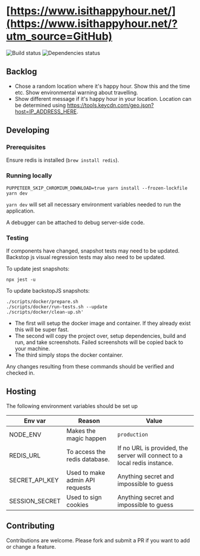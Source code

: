 # [https://www.isithappyhour.net/](https://www.isithappyhour.net/?utm_source=GitHub)

![Build status](https://github.com/georgegillams/isithappyhour.net/workflows/CI/badge.svg)
![Dependencies status](https://img.shields.io/david/georgegillams/isithappyhour.net)

## Backlog

- Chose a random location where it's happy hour. Show this and the time etc. Show environmental warning about travelling.
- Show different message if it's happy hour in your location. Location can be determined using https://tools.keycdn.com/geo.json?host=IP_ADDRESS_HERE.

## Developing

### Prerequisites

Ensure redis is installed (`brew install redis`).

### Running locally

```
PUPPETEER_SKIP_CHROMIUM_DOWNLOAD=true yarn install --frozen-lockfile
yarn dev
```

`yarn dev` will set all necessary environment variables needed to run the application.

A debugger can be attached to debug server-side code.

### Testing

If components have changed, snapshot tests may need to be updated. Backstop js visual regression tests may also need to be updated.

To update jest snapshots:

```
npx jest -u
```

To update backstopJS snapshots:

```
./scripts/docker/prepare.sh
./scripts/docker/run-tests.sh --update
./scripts/docker/clean-up.sh'
```

- The first will setup the docker image and container. If they already exist this will be super fast.
- The second will copy the project over, setup dependencies, build and run, and take screenshots. Failed screenshots will be copied back to your machine.
- The third simply stops the docker container.

Any changes resulting from these commands should be verified and checked in.

## Hosting

The following environment variables should be set up

| Env var        | Reason                          | Value                                                                     |
| -------------- | ------------------------------- | ------------------------------------------------------------------------- |
| NODE_ENV       | Makes the magic happen          | `production`                                                              |
| REDIS_URL      | To access the redis database.   | If no URL is provided, the server will connect to a local redis instance. |
| SECRET_API_KEY | Used to make admin API requests | Anything secret and impossible to guess                                   |
| SESSION_SECRET | Used to sign cookies            | Anything secret and impossible to guess                                   |

## Contributing

Contributions are welcome. Please fork and submit a PR if you want to add or change a feature.
